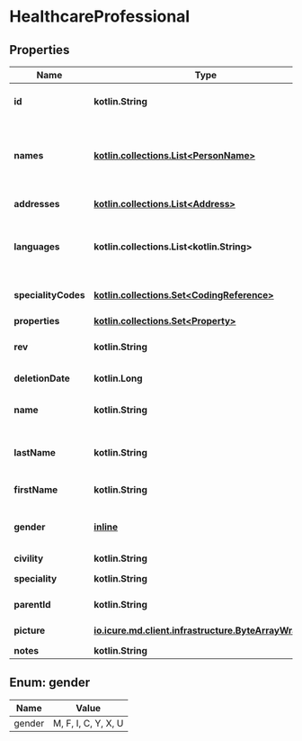 
# HealthcareProfessional

## Properties
Name | Type | Description | Notes
------------ | ------------- | ------------- | -------------
**id** | **kotlin.String** | the Id of the healthcare party. We encourage using either a v4 UUID or a HL7 Id. | 
**names** | [**kotlin.collections.List&lt;PersonName&gt;**](PersonName.md) | the list of all names of the healthcare party, also containing the official full name information. Ordered by preference of use. First element is therefore the official name used for the healthcare party in the application | 
**addresses** | [**kotlin.collections.List&lt;Address&gt;**](Address.md) | The list of addresses (with address type). | 
**languages** | **kotlin.collections.List&lt;kotlin.String&gt;** | The list of languages spoken by the patient ordered by fluency (alpha-2 code http://www.loc.gov/standards/iso639-2/ascii_8bits.html). | 
**specialityCodes** | [**kotlin.collections.Set&lt;CodingReference&gt;**](CodingReference.md) | Medical specialty of the healthcare party codified using FHIR or Kmehr codificaiton scheme | 
**properties** | [**kotlin.collections.Set&lt;Property&gt;**](Property.md) |  | 
**rev** | **kotlin.String** | the revision of the healthcare party in the database, used for conflict management / optimistic locking. |  [optional]
**deletionDate** | **kotlin.Long** | hard delete (unix epoch in ms) timestamp of the object. |  [optional]
**name** | **kotlin.String** | The full name of the healthcare party, used mainly when the healthcare party is an organization |  [optional]
**lastName** | **kotlin.String** | the lastname (surname) of the healthcare party. This is the official lastname that should be used for official administrative purposes. |  [optional]
**firstName** | **kotlin.String** | the firstname (name) of the healthcare party. |  [optional]
**gender** | [**inline**](#GenderEnum) | the gender of the healthcare party: male, female, indeterminate, changed, changedToMale, changedToFemale, unknown |  [optional]
**civility** | **kotlin.String** | Mr., Ms., Pr., Dr. ... |  [optional]
**speciality** | **kotlin.String** | Medical specialty of the healthcare party |  [optional]
**parentId** | **kotlin.String** | Id of parent of the user representing the healthcare party. |  [optional]
**picture** | [**io.icure.md.client.infrastructure.ByteArrayWrapper**](io.icure.md.client.infrastructure.ByteArrayWrapper.md) | A picture usually saved in JPEG format. |  [optional]
**notes** | **kotlin.String** | Text notes. |  [optional]


<a name="GenderEnum"></a>
## Enum: gender
Name | Value
---- | -----
gender | M, F, I, C, Y, X, U



